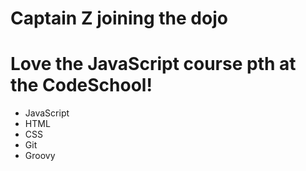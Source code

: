 # Captain Z joining the dojo 
# Love the JavaScript course pth at the CodeSchool!

* JavaScript
* HTML
* CSS
* Git
* Groovy

